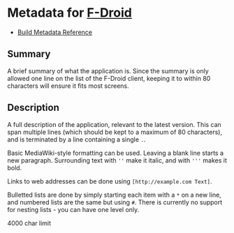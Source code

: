 # Metadata for [F-Droid](https://f-droid.org)

* [Build Metadata Reference](https://f-droid.org/en/docs/Build_Metadata_Reference/)

## Summary

A brief summary of what the application is. Since the summary is only allowed one line on
the list of the F-Droid client, keeping it to within 80 characters will ensure
it fits most screens.

## Description

A full description of the application, relevant to the latest version. This can span multiple
lines  (which should be kept to a maximum of 80 characters), and is terminated by a line
containing a single `.`.

Basic MediaWiki-style formatting can be used. Leaving a blank line starts a new paragraph.
Surrounding text with `''` make it italic, and with `'''` makes it bold.

Links to web addresses can be done using `[http://example.com Text]`.

Bulletted lists are done by simply starting each item with a `*` on a new line,
and numbered lists are the same but using `#`. There is currently no support for
nesting lists - you can have one level only.

4000 char limit
